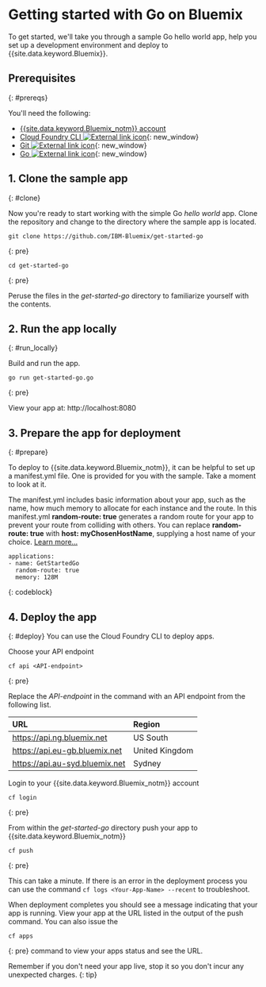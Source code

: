 # Getting started with Go on Bluemix
To get started, we'll take you through a sample Go hello world app, help you set up a development environment and deploy to {{site.data.keyword.Bluemix}}.

## Prerequisites
{: #prereqs}

You'll need the following:
* [{{site.data.keyword.Bluemix_notm}} account](https://console.ng.bluemix.net/registration/)
* [Cloud Foundry CLI ![External link icon](../../icons/launch-glyph.svg "External link icon")](https://github.com/cloudfoundry/cli#downloads){: new_window}
* [Git ![External link icon](../../icons/launch-glyph.svg "External link icon")](https://git-scm.com/downloads){: new_window}
* [Go ![External link icon](../../icons/launch-glyph.svg "External link icon")](https://golang.org/dl/){: new_window}

## 1. Clone the sample app
{: #clone}

Now you're ready to start working with the simple Go *hello world* app. Clone the repository and change to the directory where the sample app is located.
  ```
git clone https://github.com/IBM-Bluemix/get-started-go
  ```
  {: pre}
  ```
cd get-started-go
  ```
  {: pre}

  Peruse the files in the *get-started-go* directory to familiarize yourself with the contents.

## 2. Run the app locally
{: #run_locally}

  Build and run the app.
  ```
go run get-started-go.go
  ```
  {: pre}

  View your app at: http://localhost:8080

## 3. Prepare the app for deployment
{: #prepare}

To deploy to {{site.data.keyword.Bluemix_notm}}, it can be helpful to set up a manifest.yml file. One is provided for you with the sample. Take a moment to look at it.

The manifest.yml includes basic information about your app, such as the name, how much memory to allocate for each instance and the route. In this manifest.yml **random-route: true** generates a random route for your app to prevent your route from colliding with others.  You can replace **random-route: true** with **host: myChosenHostName**, supplying a host name of your choice. [Learn more...](/docs/manageapps/depapps.html#appmanifest)
 ```
 applications:
 - name: GetStartedGo
   random-route: true
   memory: 128M
 ```
 {: codeblock}

## 4. Deploy the app
{: #deploy}
You can use the Cloud Foundry CLI to deploy apps.

Choose your API endpoint
   ```
cf api <API-endpoint>
   ```
   {: pre}

Replace the *API-endpoint* in the command with an API endpoint from the following list.

|URL                             |Region          |
|:-------------------------------|:---------------|
| https://api.ng.bluemix.net     | US South       |
| https://api.eu-gb.bluemix.net  | United Kingdom |
| https://api.au-syd.bluemix.net | Sydney         |

Login to your {{site.data.keyword.Bluemix_notm}} account

  ```
cf login
  ```
  {: pre}

From within the *get-started-go* directory push your app to {{site.data.keyword.Bluemix_notm}}
  ```
cf push
  ```
  {: pre}

This can take a minute. If there is an error in the deployment process you can use the command `cf logs <Your-App-Name> --recent` to troubleshoot.

When deployment completes you should see a message indicating that your app is running.  View your app at the URL listed in the output of the push command.  You can also issue the

 ```
cf apps
 ```
  {: pre}
  command to view your apps status and see the URL.

Remember if you don't need your app live, stop it so you don't incur any unexpected charges.
{: tip}
